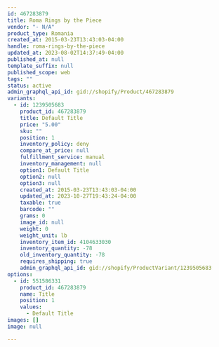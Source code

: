 ```yaml
---
id: 467283879
title: Roma Rings by the Piece
vendor: "- N/A"
product_type: Romania
created_at: 2015-03-23T13:43:03-04:00
handle: roma-rings-by-the-piece
updated_at: 2023-08-02T14:37:49-04:00
published_at: null
template_suffix: null
published_scope: web
tags: ""
status: active
admin_graphql_api_id: gid://shopify/Product/467283879
variants:
  - id: 1239505683
    product_id: 467283879
    title: Default Title
    price: "5.00"
    sku: ""
    position: 1
    inventory_policy: deny
    compare_at_price: null
    fulfillment_service: manual
    inventory_management: null
    option1: Default Title
    option2: null
    option3: null
    created_at: 2015-03-23T13:43:03-04:00
    updated_at: 2023-10-27T19:43:24-04:00
    taxable: true
    barcode: ""
    grams: 0
    image_id: null
    weight: 0
    weight_unit: lb
    inventory_item_id: 4104633030
    inventory_quantity: -78
    old_inventory_quantity: -78
    requires_shipping: true
    admin_graphql_api_id: gid://shopify/ProductVariant/1239505683
options:
  - id: 551586331
    product_id: 467283879
    name: Title
    position: 1
    values:
      - Default Title
images: []
image: null

---
```


